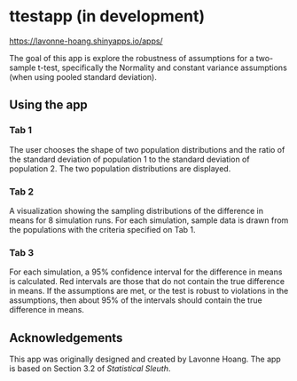 # ttestapp (in development)

https://lavonne-hoang.shinyapps.io/apps/

The goal of this app is explore the robustness of assumptions for a two-sample t-test, specifically the Normality and constant variance assumptions (when using pooled standard deviation). 

## Using the app

### Tab 1
The user chooses the shape of two population distributions and the ratio of the standard deviation of population 1 to the standard deviation of population 2. The two population distributions are displayed. 

### Tab 2
A visualization showing the sampling distributions of the difference in means for 8 simulation runs. For each simulation, sample data is drawn from the populations with the criteria specified on Tab 1. 

### Tab 3
For each simulation, a 95% confidence interval for the difference in means is calculated. Red intervals are those that do not contain the true difference in means. If the assumptions are met, or the test is robust to violations in the assumptions, then about 95% of the intervals should contain the true difference in means. 

## Acknowledgements
This app was originally designed and created by Lavonne Hoang. The app is based on Section 3.2 of *Statistical Sleuth*. 




